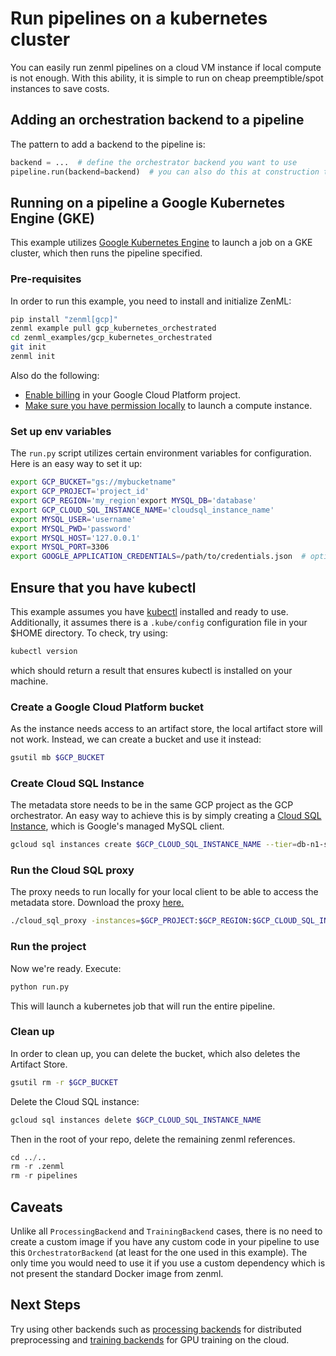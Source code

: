 # Run pipelines on a kubernetes cluster
You can easily run zenml pipelines on a cloud VM instance if local compute is not enough. With this ability, it 
is simple to run on cheap preemptible/spot instances to save costs.

## Adding an orchestration backend to a pipeline
The pattern to add a backend to the pipeline is:

```python
backend = ...  # define the orchestrator backend you want to use
pipeline.run(backend=backend)  # you can also do this at construction time
```

## Running on a pipeline a Google Kubernetes Engine (GKE)
This example utilizes [Google Kubernetes Engine](https://cloud.google.com/kubernetes-engine) to launch a job on a GKE cluster, 
which then runs the pipeline specified.

### Pre-requisites
In order to run this example, you need to install and initialize ZenML:

```bash
pip install "zenml[gcp]"
zenml example pull gcp_kubernetes_orchestrated
cd zenml_examples/gcp_kubernetes_orchestrated
git init
zenml init
```

Also do the following:

* [Enable billing](https://cloud.google.com/billing/docs/how-to/modify-project#enable_billing_for_a_project) in your Google Cloud Platform project.
* [Make sure you have permission locally](https://cloud.google.com/compute/docs/access/iam) to launch a compute instance.

### Set up env variables
The `run.py` script utilizes certain environment variables for configuration. 
Here is an easy way to set it up:

```bash
export GCP_BUCKET="gs://mybucketname"
export GCP_PROJECT='project_id'
export GCP_REGION='my_region'export MYSQL_DB='database'
export GCP_CLOUD_SQL_INSTANCE_NAME='cloudsql_instance_name'
export MYSQL_USER='username'
export MYSQL_PWD='password'
export MYSQL_HOST='127.0.0.1'
export MYSQL_PORT=3306
export GOOGLE_APPLICATION_CREDENTIALS=/path/to/credentials.json  # optional for permissions to launch dataflow jobs
```

## Ensure that you have kubectl
This example assumes you have [kubectl](https://kubernetes.io/docs/tasks/tools/install-kubectl/) installed and ready 
to use. Additionally, it assumes there is a `.kube/config` configuration file in your $HOME directory. To check, try using:

```bash
kubectl version
```
which should return a result that ensures kubectl is installed on your machine.

### Create a Google Cloud Platform bucket
As the instance needs access to an artifact store, the local artifact store will not work. Instead, we can create a 
bucket and use it instead:

```bash
gsutil mb $GCP_BUCKET
```

### Create Cloud SQL Instance
The metadata store needs to be in the same GCP project as the GCP orchestrator. An easy way to achieve 
this is by simply creating a [Cloud SQL Instance](https://cloud.google.com/sql/), which is Google's managed MySQL client.

```bash
gcloud sql instances create $GCP_CLOUD_SQL_INSTANCE_NAME --tier=db-n1-standard-2 --region=$GCP_REGION
```

### Run the Cloud SQL proxy
The proxy needs to run locally for your local client to be able to access the metadata store. Download the proxy [here.](https://cloud.google.com/sql/docs/mysql/sql-proxy#linux-64-bit)

```bash
./cloud_sql_proxy -instances=$GCP_PROJECT:$GCP_REGION:$GCP_CLOUD_SQL_INSTANCE_NAME=tcp:3306 -credential_file=$GOOGLE_APPLICATION_CREDENTIALS
```

### Run the project
Now we're ready. Execute:

```bash
python run.py
```
This will launch a kubernetes job that will run the entire pipeline.

### Clean up
In order to clean up, you can delete the bucket, which also deletes the Artifact Store.

```bash
gsutil rm -r $GCP_BUCKET
```

Delete the Cloud SQL instance:

```bash
gcloud sql instances delete $GCP_CLOUD_SQL_INSTANCE_NAME 
```

Then in the root of your repo, delete the remaining zenml references.

```python
cd ../..
rm -r .zenml
rm -r pipelines
```

## Caveats
Unlike all `ProcessingBackend` and `TrainingBackend` cases, there is no need to create a custom image if you have 
any custom code in your pipeline to use this `OrchestratorBackend` (at least for the one used in this example). 
The only time you would need to use it if you use a custom dependency which is not present the standard Docker image from 
zenml.

## Next Steps
Try using other backends such as [processing backends](../gcp_dataflow_processing) for distributed preprocessing and [training backends](../gcp_gcaip_training) for 
GPU training on the cloud.
